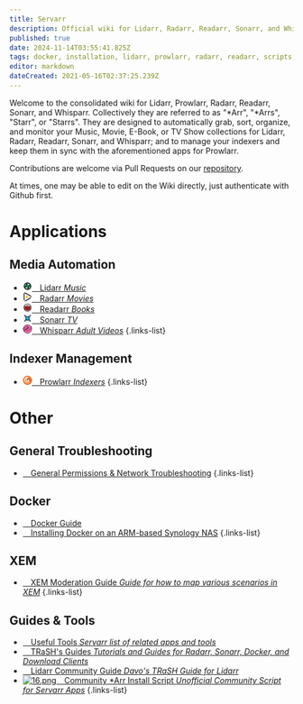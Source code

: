 ```yaml
---
title: Servarr
description: Official wiki for Lidarr, Radarr, Readarr, Sonarr, and Whisparr
published: true
date: 2024-11-14T03:55:41.825Z
tags: docker, installation, lidarr, prowlarr, radarr, readarr, scripts, sonarr, synology, troubleshooting, whisparr
editor: markdown
dateCreated: 2021-05-16T02:37:25.239Z
---
```


Welcome to the consolidated wiki for Lidarr, Prowlarr, Radarr, Readarr, Sonarr, and Whisparr. Collectively they are referred to as "\*Arr", "\*Arrs", "Starr", or "Starrs". They are designed to automatically grab, sort, organize, and monitor your Music, Movie, E-Book, or TV Show collections for Lidarr, Radarr, Readarr, Sonarr, and Whisparr; and to manage your indexers and keep them in sync with the aforementioned apps for Prowlarr.

Contributions are welcome via Pull Requests on our [repository](https://github.com/Servarr/Wiki).

At times, one may be able to edit on the Wiki directly, just authenticate with Github first.

# Applications

## Media Automation

- [![16.png](/assets/lidarr/logos/16.png)&emsp;Lidarr *Music*](/lidarr)
- [![16.png](/assets/radarr/logos/16.png)&emsp;Radarr *Movies*](/radarr)
- [![16.png](/assets/readarr/logos/16.png)&emsp;Readarr *Books*](/readarr)
- [![16.png](/assets/sonarr/logos/16.png)&emsp;Sonarr *TV*](/sonarr)
- [![16.png](/assets/whisparr/logos/16.png)&emsp;Whisparr *Adult Videos*](/whisparr)
{.links-list}

## Indexer Management

- [![16.png](/assets/prowlarr/logos/16.png)&emsp;Prowlarr *Indexers*](/prowlarr)
{.links-list}

# Other

## General Troubleshooting

- [<i class="far fa-life-ring"></i>&emsp;General Permissions & Network Troubleshooting](/permissions-and-networking)
{.links-list}

## Docker

- [<i class="fab fa-docker"></i>&emsp;Docker Guide](/docker-guide)
- [<i class="fas fa-box-open"></i>&emsp;Installing Docker on an ARM-based Synology NAS](/docker-arm-synology)
{.links-list}

## XEM

- [<i class="fab fa-xing"></i>&emsp;XEM Moderation Guide *Guide for how to map various scenarios in XEM*](/sonarr/xem-guide)
{.links-list}

## Guides & Tools

- [<i class="fas fa-tools"></i>&emsp;Useful Tools *Servarr list of related apps and tools*](/useful-tools)
- [<i class="fas fa-trash-alt"></i>&emsp;TRaSH's Guides *Tutorials and Guides for Radarr, Sonarr, Docker, and Download Clients*](https://trash-guides.info/)
- [<i class="fas fa-swatchbook"></i>&emsp;Lidarr Community Guide *Davo's TRaSH Guide for Lidarr*](/lidarr/community-guide)
- [![16.png](/assets/servarr/servarr_dark_fav_16.png)&emsp;Community \*Arr Install Script *Unofficial Community Script for Servarr Apps*](/install-script)
{.links-list}
